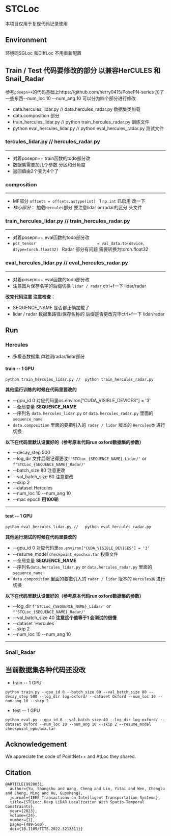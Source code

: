 # STCLoc
本项目仅用于复现代码记录使用 

## Environment

环境同SGLoc 和DiffLoc 不用重新配置

## Train  / Test  代码要修改的部分 以兼容HerCULES 和 Snail_Radar
参考`posepn++`的代码基础上https://github.com/herry0415/PosePN-series 加了一些东西--num_loc 10 --num_ang 10  可以分为四个部分进行修改
- data.hercules_lidar.py // data.hercules_radar.py 数据集类加载 
- data.composition 部分 
- train_hercules_lidar.py //  python train_hercules_radar.py 训练文件
- python eval_hercules_lidar.py //   python eval_hercules_radar.py 测试文件



### tercules_lidar.py //  hercules_radar.py
----
- 对着posepn++ train函数的todo部分改
- 数据集需要加几个参数  分区和分角度
- 返回值由2个变为4个了


### composition
----
- MF部分 `offsets = offsets.astype(int) `  1 `np.int` 已启用 改一下
- *核心部分*： 加载`Hercules`部分 要注意lidar or radar的区分 头文件


### train_hercules_lidar.py //  train_hercules_radar.py
----
- 对着posepn++ eval函数的todo部分改
- `pcs_tensor                           = val_data.to(device, dtype=torch.float32) ` Radar 部分有问题 需要转换为torch.float32

### eval_hercules_lidar.py //   eval_hercules_radar.py
----
- 对着posepn++ eval函数的todo部分改
- 注意图片保存名字的后缀切换 `lidar / radar`  ctrl+f一下 lidar/radar

**改完代码注意 注意检查**：
- SEQUENCE_NAME 是否都正确加载了
- lidar / radar 数据集路径/保存名称的 后缀是否更改完毕ctrl+f一下 lidar/radar

## Run

### Hercules
- 多模态数据集 单独测radar/lidar部分
#### train  -- 1 GPU

```
python train_hercules_lidar.py //  python train_hercules_radar.py 
```
**其他运行训练的时候在代码里要改的**
- --gpu_id 0 对应代码里os.environ["CUDA_VISIBLE_DEVICES"] = '3'
- --全局变量 **SEQUENCE_NAME**
- --序列名 `data.hercules_lidar.py` or `data.hercules_radar.py`   里面的`sequence_name`
- `data.composition` 里面的要把引入的 `radar / lidar` 版本的 `Hercules类` 进行切换

**以下在代码里默认设置好的（参考原本代码run oxford数据集的参数）**
- --decay_step 500
- --log_dir 文件后缀记得更改`f'STCLoc_{SEQUENCE_NAME}_Lidar/'` or `f'STCLoc_{SEQUENCE_NAME}_Radar/'`
- --batch_size 80  注意更改
- --val_batch_size 80  注意更改
- --skip 2
- --dataset Hercules 
- --num_loc 10 --num_ang 10 
- --mac epoch **用100轮**

-------


#### test  -- 1 GPU
```
python eval_hercules_lidar.py //   python eval_hercules_radar.py
```
**其他运行测试的时候在代码里要改的**
- --gpu_id 0 对应代码里`os.environ["CUDA_VISIBLE_DEVICES"] = '3'`
- --resume_model `checkpoint_epochxx.tar` 权重文件
- --全局变量 **SEQUENCE_NAME**
- --序列名`data.hercules_lidar.py` or `data.hercules_radar.py`   里面的`sequence_name`
- `data.composition` 里面的要把引入的 `radar / lidar` 版本的 `Hercules类` 进行切换


**以下在代码里默认设置好的（参考原本代码run oxford数据集的参数）**
- --log_dir `f'STCLoc_{SEQUENCE_NAME}_Lidar/'` or `f'STCLoc_{SEQUENCE_NAME}_Radar/'`
- --val_batch_size 40 **注意这个值等于1 会测试的很慢**
- --dataset `Hercules``
- --skip 2
- --num_loc 10 --num_ang 10 

--------
### Snail_Radar



当前数据集各种代码还没改
-----
- train  -- 1 GPU
```
python train.py --gpu_id 0 --batch_size 80 --val_batch_size 80 --decay_step 500 --log_dir log-oxford/ --dataset Oxford --num_loc 10 --num_ang 10 --skip 2
 ```
- test  -- 1 GPU
```
python eval.py --gpu_id 0 --val_batch_size 40 --log_dir log-oxford/ --dataset Oxford --num_loc 10 --num_ang 10 --skip 2 --resume_model checkpoint_epochxx.tar
```

## Acknowledgement

We appreciate the code of PointNet++ and AtLoc they shared.

## Citation

```
@ARTICLE{9928031,
  author={Yu, Shangshu and Wang, Cheng and Lin, Yitai and Wen, Chenglu and Cheng, Ming and Hu, Guosheng},
  journal={IEEE Transactions on Intelligent Transportation Systems}, 
  title={STCLoc: Deep LiDAR Localization With Spatio-Temporal Constraints}, 
  year={2023},
  volume={24},
  number={1},
  pages={489-500},
  doi={10.1109/TITS.2022.3213311}}
```

